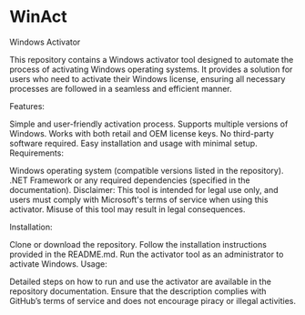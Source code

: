 # WinAct

Windows Activator

This repository contains a Windows activator tool designed to automate the process of activating Windows operating systems. It provides a solution for users who need to activate their Windows license, ensuring all necessary processes are followed in a seamless and efficient manner.

Features:

Simple and user-friendly activation process.
Supports multiple versions of Windows.
Works with both retail and OEM license keys.
No third-party software required.
Easy installation and usage with minimal setup.
Requirements:

Windows operating system (compatible versions listed in the repository).
.NET Framework or any required dependencies (specified in the documentation).
Disclaimer: This tool is intended for legal use only, and users must comply with Microsoft's terms of service when using this activator. Misuse of this tool may result in legal consequences.

Installation:

Clone or download the repository.
Follow the installation instructions provided in the README.md.
Run the activator tool as an administrator to activate Windows.
Usage:

Detailed steps on how to run and use the activator are available in the repository documentation.
Ensure that the description complies with GitHub’s terms of service and does not encourage piracy or illegal activities.
